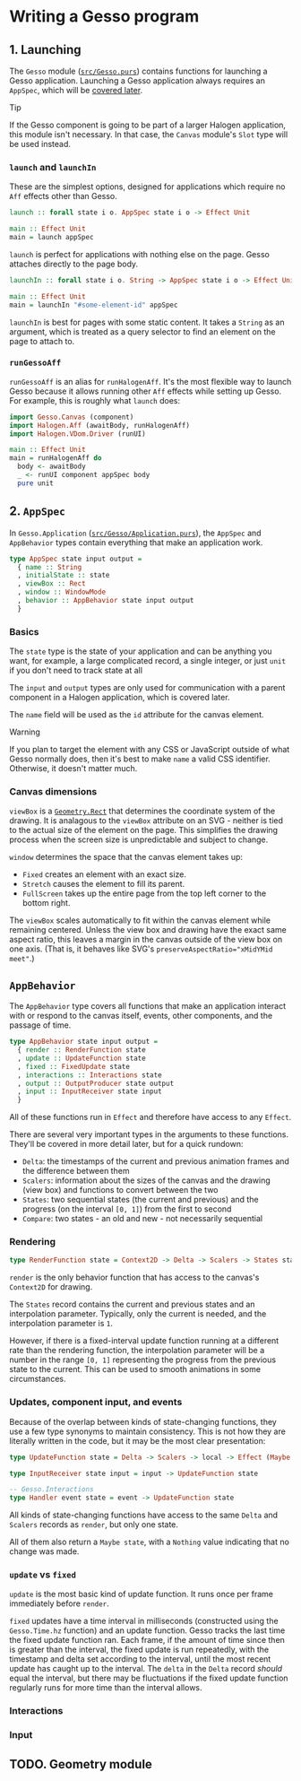 # Writing a Gesso program

## 1. Launching

The `Gesso` module ([`src/Gesso.purs`](../src/Gesso.purs)) contains functions for launching a Gesso application. Launching a Gesso application always requires an `AppSpec`, which will be [covered later](#2-appspec).

> [!TIP]
> If the Gesso component is going to be part of a larger Halogen application, this module isn't necessary. In that case, the `Canvas` module's `Slot` type will be used instead.

### `launch` and `launchIn`

These are the simplest options, designed for applications which require no `Aff` effects other than Gesso.

```purescript
launch :: forall state i o. AppSpec state i o -> Effect Unit

main :: Effect Unit
main = launch appSpec
```

`launch` is perfect for applications with nothing else on the page. Gesso attaches directly to the page body.

```purescript
launchIn :: forall state i o. String -> AppSpec state i o -> Effect Unit

main :: Effect Unit
main = launchIn "#some-element-id" appSpec
```

`launchIn` is best for pages with some static content. It takes a `String` as an argument, which is treated as a query selector to find an element on the page to attach to.

### `runGessoAff`

`runGessoAff` is an alias for `runHalogenAff`. It's the most flexible way to launch Gesso because it allows running other `Aff` effects while setting up Gesso. For example, this is roughly what `launch` does:

```purescript
import Gesso.Canvas (component)
import Halogen.Aff (awaitBody, runHalogenAff)
import Halogen.VDom.Driver (runUI)

main :: Effect Unit
main = runHalogenAff do
  body <- awaitBody
  _ <- runUI component appSpec body
  pure unit
```

## 2. `AppSpec`

In `Gesso.Application` ([`src/Gesso/Application.purs`](../src/Gesso/Application.purs)), the `AppSpec` and `AppBehavior` types contain everything that make an application work.

```purescript
type AppSpec state input output =
  { name :: String
  , initialState :: state
  , viewBox :: Rect
  , window :: WindowMode
  , behavior :: AppBehavior state input output
  }
```

### Basics

The `state` type is the state of your application and can be anything you want, for example, a large complicated record, a single integer, or just `unit` if you don't need to track state at all

The `input` and `output` types are only used for communication with a parent component in a Halogen application, which is covered later.

The `name` field will be used as the `id` attribute for the canvas element.

> [!WARNING]
> If you plan to target the element with any CSS or JavaScript outside of what Gesso normally does, then it's best to make `name` a valid CSS identifier. Otherwise, it doesn't matter much.

### Canvas dimensions

`viewBox` is a [`Geometry.Rect`](TODO) that determines the coordinate system of the drawing. It is analagous to the `viewBox` attribute on an SVG - neither is tied to the actual size of the element on the page. This simplifies the drawing process when the screen size is unpredictable and subject to change.

`window` determines the space that the canvas element takes up:
- `Fixed` creates an element with an exact size.
- `Stretch` causes the element to fill its parent.
- `FullScreen` takes up the entire page from the top left corner to the bottom right.

The `viewBox` scales automatically to fit within the canvas element while remaining centered. Unless the view box and drawing have the exact same aspect ratio, this leaves a margin in the canvas outside of the view box on one axis. (That is, it behaves like SVG's `preserveAspectRatio="xMidYMid meet"`.)

## `AppBehavior`

The `AppBehavior` type covers all functions that make an application interact with or respond to the canvas itself, events, other components, and the passage of time.

```purescript
type AppBehavior state input output =
  { render :: RenderFunction state
  , update :: UpdateFunction state
  , fixed :: FixedUpdate state
  , interactions :: Interactions state
  , output :: OutputProducer state output
  , input :: InputReceiver state input
  }
```

All of these functions run in `Effect` and therefore have access to any `Effect`.

There are several very important types in the arguments to these functions. They'll be covered in more detail later, but for a quick rundown:

- `Delta`: the timestamps of the current and previous animation frames and the difference between them
- `Scalers`: information about the sizes of the canvas and the drawing (view box) and functions to convert between the two
- `States`: two sequential states (the current and previous) and the progress (on the interval `[0, 1]`) from the first to second
- `Compare`: two states - an old and new - not necessarily sequential

### Rendering

```purescript
type RenderFunction state = Context2D -> Delta -> Scalers -> States state -> Effect Unit
```

`render` is the only behavior function that has access to the canvas's `Context2D` for drawing.

The `States` record contains the current and previous states and an interpolation parameter. Typically, only the current is needed, and the interpolation parameter is `1`.

However, if there is a fixed-interval update function running at a different rate than the rendering function, the interpolation parameter will be a number in the range `[0, 1]` representing the progress from the previous state to the current. This can be used to smooth animations in some circumstances.

### Updates, component input, and events

Because of the overlap between kinds of state-changing functions, they use a few type synonyms to maintain consistency. This is not how they are literally written in the code, but it may be the most clear presentation:

```purescript
type UpdateFunction state = Delta -> Scalers -> local -> Effect (Maybe local)

type InputReceiver state input = input -> UpdateFunction state

-- Gesso.Interactions
type Handler event state = event -> UpdateFunction state
```

All kinds of state-changing functions have access to the same `Delta` and `Scalers` records as `render`, but only one state.

All of them also return a `Maybe state`, with a `Nothing` value indicating that no change was made.

### `update` vs `fixed`

`update` is the most basic kind of update function. It runs once per frame immediately before `render`.

`fixed` updates have a time interval in milliseconds (constructed using the `Gesso.Time.hz` function) and an update function. Gesso tracks the last time the fixed update function ran. Each frame, if the amount of time since then is greater than the interval, the fixed update is run repeatedly, with the timestamp and delta set according to the interval, until the most recent update has caught up to the interval. The `delta` in the `Delta` record *should* equal the interval, but there may be fluctuations if the fixed update function regularly runs for more time than the interval allows.

### Interactions


### Input

## TODO. Geometry module

